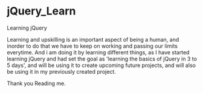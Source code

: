 # jQuery_Learn
Learning jQuery

Learning and upskilling is an important aspect of being a human, and inorder to do that we have to keep on working and passing our limits everytime.
And i am doing it by learning different things, as I have started learning jQuery and had set the goal as 'learning the basics of jQuery in 3 to 5 days',
and will be using it to create upcoming future projects, and will also be using it in my previously created project.

Thank you Reading me.
